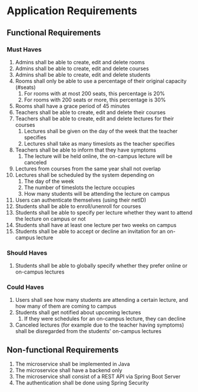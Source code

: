 # Application Requirements

## Functional Requirements

### Must Haves

1. Admins shall be able to create, edit and delete rooms
2. Admins shall be able to create, edit and delete courses
3. Admins shall be able to create, edit and delete students
4. Rooms shall only be able to use a percentage of their original capacity (#seats)
    1. For rooms with at most 200 seats, this percentage is 20%
    2. For rooms with 200 seats or more, this percentage is 30%
5. Rooms shall have a grace period of 45 minutes
6. Teachers shall be able to create, edit and delete their courses
7. Teachers shall be able to create, edit and delete lectures for their courses
    1. Lectures shall be given on the day of the week that the teacher specifies
    2. Lectures shall take as many timeslots as the teacher specifies
8. Teachers shall be able to inform that they have symptoms
    1. The lecture will be held online, the on-campus lecture will be canceled
9. Lectures from courses from the same year shall not overlap
10. Lectures shall be scheduled by the system depending on
    1. The day of the week
    2. The number of timeslots the lecture occupies
    3. How many students will be attending the lecture on campus
11. Users can authenticate themselves (using their netID)
12. Students shall be able to enroll/unenroll for courses
13. Students shall be able to specify per lecture whether they want to attend the lecture on campus or not
14. Students shall have at least one lecture per two weeks on campus
15. Students shall be able to accept or decline an invitation for an on-campus lecture

### Should Haves

1. Students shall be able to globally specify whether they prefer online or on-campus lectures

### Could Haves

1. Users shall see how many students are attending a certain lecture, and how many of them are coming to campus
2. Students shall get notified about upcoming lectures
    1. If they were schedules for an on-campus lecture, they can decline
3. Canceled lectures (for example due to the teacher having symptoms) shall be disregarded from the students' on-campus lectures

## Non-functional Requirements

1. The microservice shall be implemented in Java
2. The microservice shall have a backend only
3. The microservice shall consist of a REST API via Spring Boot Server
4. The authentication shall be done using Spring Security
